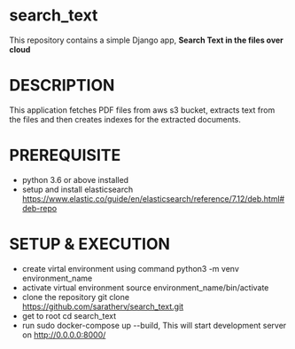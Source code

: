 # search_text


This repository contains a simple Django app, **Search Text in the files over cloud**


# DESCRIPTION
This application fetches PDF files from aws s3 bucket, extracts text from the files and then creates indexes for the extracted documents.

# PREREQUISITE
- python 3.6 or above installed
- setup and install elasticsearch https://www.elastic.co/guide/en/elasticsearch/reference/7.12/deb.html#deb-repo




# SETUP & EXECUTION
- create virtal environment using command python3 -m venv environment_name
- activate virtual environment source environment_name/bin/activate
- clone the repository git clone https://github.com/saratherv/search_text.git
- get to root   cd search_text
- run sudo docker-compose up --build, This will start development server on http://0.0.0.0:8000/
